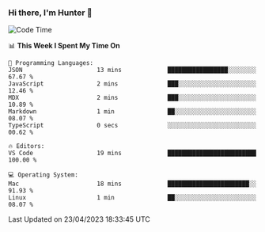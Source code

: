 ### Hi there, I'm Hunter 👋

<!--
**huntermatrix/huntermatrix** is a ✨ _special_ ✨ repository because its `README.md` (this file) appears on your GitHub profile.

Here are some ideas to get you started:

- 🔭 I’m currently working on ...
- 🌱 I’m currently learning ...
- 👯 I’m looking to collaborate on ...
- 🤔 I’m looking for help with ...
- 💬 Ask me about ...
- 📫 How to reach me: ...
- 😄 Pronouns: ...
- ⚡ Fun fact: ...
-->

<!--START_SECTION:waka-->
![Code Time](http://img.shields.io/badge/Code%20Time-62%20hrs%2038%20mins-blue)

📊 **This Week I Spent My Time On** 

```text
💬 Programming Languages: 
JSON                     13 mins             █████████████████░░░░░░░░   67.67 % 
JavaScript               2 mins              ███░░░░░░░░░░░░░░░░░░░░░░   12.46 % 
MDX                      2 mins              ███░░░░░░░░░░░░░░░░░░░░░░   10.89 % 
Markdown                 1 min               ██░░░░░░░░░░░░░░░░░░░░░░░   08.07 % 
TypeScript               0 secs              ░░░░░░░░░░░░░░░░░░░░░░░░░   00.62 % 

🔥 Editors: 
VS Code                  19 mins             █████████████████████████   100.00 % 

💻 Operating System: 
Mac                      18 mins             ███████████████████████░░   91.93 % 
Linux                    1 min               ██░░░░░░░░░░░░░░░░░░░░░░░   08.07 % 
```


 Last Updated on 23/04/2023 18:33:45 UTC
<!--END_SECTION:waka-->
